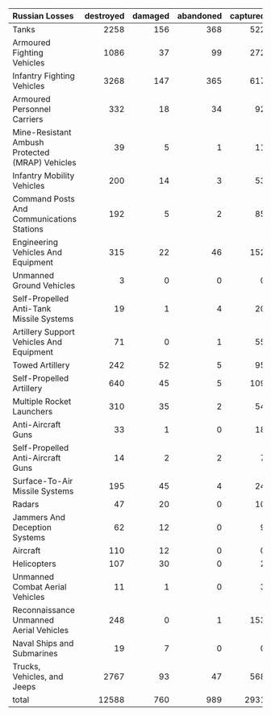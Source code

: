 | Russian Losses                                   |   destroyed |   damaged |   abandoned |   captured |   total |
|:-------------------------------------------------|------------:|----------:|------------:|-----------:|--------:|
| Tanks                                            |        2258 |       156 |         368 |        522 |    3304 |
| Armoured Fighting Vehicles                       |        1086 |        37 |          99 |        272 |    1494 |
| Infantry Fighting Vehicles                       |        3268 |       147 |         365 |        617 |    4397 |
| Armoured Personnel Carriers                      |         332 |        18 |          34 |         92 |     476 |
| Mine-Resistant Ambush Protected  (MRAP) Vehicles |          39 |         5 |           1 |         11 |      56 |
| Infantry Mobility Vehicles                       |         200 |        14 |           3 |         53 |     270 |
| Command Posts And Communications Stations        |         192 |         5 |           2 |         85 |     284 |
| Engineering Vehicles And Equipment               |         315 |        22 |          46 |        152 |     535 |
| Unmanned Ground Vehicles                         |           3 |         0 |           0 |          0 |       3 |
| Self-Propelled Anti-Tank Missile Systems         |          19 |         1 |           4 |         20 |      44 |
| Artillery Support Vehicles And Equipment         |          71 |         0 |           1 |         55 |     127 |
| Towed Artillery                                  |         242 |        52 |           5 |         95 |     394 |
| Self-Propelled Artillery                         |         640 |        45 |           5 |        109 |     799 |
| Multiple Rocket Launchers                        |         310 |        35 |           2 |         54 |     401 |
| Anti-Aircraft Guns                               |          33 |         1 |           0 |         18 |      52 |
| Self-Propelled Anti-Aircraft Guns                |          14 |         2 |           2 |          7 |      25 |
| Surface-To-Air Missile Systems                   |         195 |        45 |           4 |         24 |     268 |
| Radars                                           |          47 |        20 |           0 |         10 |      77 |
| Jammers And Deception Systems                    |          62 |        12 |           0 |          9 |      83 |
| Aircraft                                         |         110 |        12 |           0 |          0 |     122 |
| Helicopters                                      |         107 |        30 |           0 |          2 |     139 |
| Unmanned Combat Aerial Vehicles                  |          11 |         1 |           0 |          3 |      15 |
| Reconnaissance Unmanned Aerial Vehicles          |         248 |         0 |           1 |        153 |     402 |
| Naval Ships and Submarines                       |          19 |         7 |           0 |          0 |      26 |
| Trucks, Vehicles, and Jeeps                      |        2767 |        93 |          47 |        568 |    3475 |
| total                                            |       12588 |       760 |         989 |       2931 |   17268 |